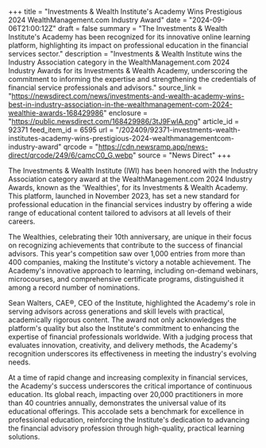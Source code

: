 +++
title = "Investments & Wealth Institute's Academy Wins Prestigious 2024 WealthManagement.com Industry Award"
date = "2024-09-06T21:00:12Z"
draft = false
summary = "The Investments & Wealth Institute's Academy has been recognized for its innovative online learning platform, highlighting its impact on professional education in the financial services sector."
description = "Investments & Wealth Institute wins the Industry Association category in the WealthManagement.com 2024 Industry Awards for its Investments & Wealth Academy, underscoring the commitment to informing the expertise and strengthening the credentials of financial service professionals and advisors."
source_link = "https://newsdirect.com/news/investments-and-wealth-academy-wins-best-in-industry-association-in-the-wealthmanagement-com-2024-wealthie-awards-168429986"
enclosure = "https://public.newsdirect.com/168429986/3tJ9FwlA.png"
article_id = 92371
feed_item_id = 6595
url = "/202409/92371-investments-wealth-institutes-academy-wins-prestigious-2024-wealthmanagementcom-industry-award"
qrcode = "https://cdn.newsramp.app/news-direct/qrcode/249/6/camcC0_G.webp"
source = "News Direct"
+++

<p>The Investments & Wealth Institute (IWI) has been honored with the Industry Association category award at the WealthManagement.com 2024 Industry Awards, known as the 'Wealthies', for its Investments & Wealth Academy. This platform, launched in November 2023, has set a new standard for professional education in the financial services industry by offering a wide range of educational content tailored to advisors at all levels of their careers.</p><p>The Wealthies, celebrating their 10th anniversary, are unique in their focus on recognizing achievements that contribute to the success of financial advisors. This year's competition saw over 1,000 entries from more than 400 companies, making the Institute's victory a notable achievement. The Academy's innovative approach to learning, including on-demand webinars, microcourses, and comprehensive certificate programs, distinguished it among a record number of nominations.</p><p>Sean Walters, CAE®, CEO of the Institute, highlighted the Academy's role in serving advisors across generations and skill levels with practical, academically rigorous content. The award not only acknowledges the platform's quality but also the Institute's commitment to enhancing the expertise of financial professionals worldwide. With a judging process that evaluates innovation, creativity, and delivery methods, the Academy's recognition underscores its effectiveness in meeting the industry's evolving needs.</p><p>At a time of rapid change and increasing complexity in financial services, the Academy's success underscores the critical importance of continuous education. Its global reach, impacting over 20,000 practitioners in more than 40 countries annually, demonstrates the universal value of its educational offerings. This accolade sets a benchmark for excellence in professional education, reinforcing the Institute's dedication to advancing the financial advisory profession through high-quality, practical learning solutions.</p>